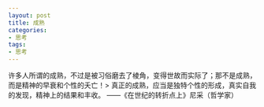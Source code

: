 ```yaml
---
layout: post
title: 成熟
categories:
- 思考
tags:
- 思考
---
```


许多人所谓的成熟，不过是被习俗磨去了棱角，变得世故而实际了；那不是成熟，而是精神的早衰和个性的夭亡！<!--more-->>
真正的成熟，应当是独特个性的形成，真实自我的发现，精神上的结果和丰收。
——《在世纪的转折点上》尼采（哲学家）
